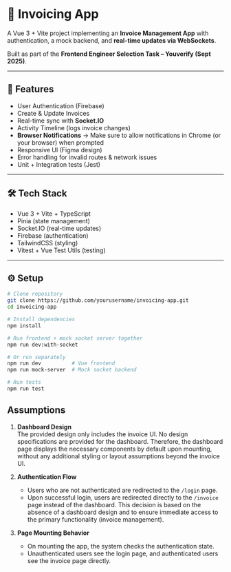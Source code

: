 # 📄 Invoicing App

A Vue 3 + Vite project implementing an **Invoice Management App** with authentication, a mock backend, and **real-time updates via WebSockets**.

Built as part of the **Frontend Engineer Selection Task – Youverify (Sept 2025)**.

---

## 🚀 Features

- User Authentication (Firebase)
- Create & Update Invoices
- Real-time sync with **Socket.IO**
- Activity Timeline (logs invoice changes)
- **Browser Notifications** → Make sure to allow notifications in Chrome (or your browser) when prompted
- Responsive UI (Figma design)
- Error handling for invalid routes & network issues
- Unit + Integration tests (Jest)

---

## 🛠 Tech Stack

- Vue 3 + Vite + TypeScript
- Pinia (state management)
- Socket.IO (real-time updates)
- Firebase (authentication)
- TailwindCSS (styling)
- Vitest + Vue Test Utils (testing)

---

## ⚙️ Setup

```bash
# Clone repository
git clone https://github.com/yourusername/invoicing-app.git
cd invoicing-app

# Install dependencies
npm install

# Run frontend + mock socket server together
npm run dev:with-socket

# Or run separately
npm run dev          # Vue frontend
npm run mock-server  # Mock socket backend

# Run tests
npm run test
```

## Assumptions

1. **Dashboard Design**  
   The provided design only includes the invoice UI. No design specifications are provided for the dashboard. Therefore, the dashboard page displays the necessary components by default upon mounting, without any additional styling or layout assumptions beyond the invoice UI.

2. **Authentication Flow**  
   - Users who are not authenticated are redirected to the `/login` page.  
   - Upon successful login, users are redirected directly to the `/invoice` page instead of the dashboard. This decision is based on the absence of a dashboard design and to ensure immediate access to the primary functionality (invoice management).

3. **Page Mounting Behavior**  
   - On mounting the app, the system checks the authentication state.  
   - Unauthenticated users see the login page, and authenticated users see the invoice page directly.
